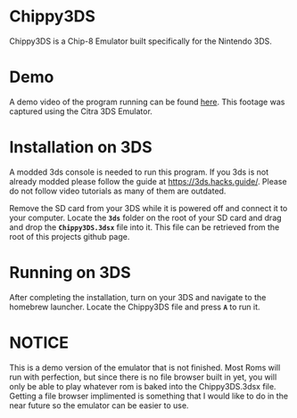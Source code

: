 # Chippy3DS
Chippy3DS is a Chip-8 Emulator built specifically for the Nintendo 3DS.

# Demo
A demo video of the program running can be found [here]([https://youtu.be/QIWP4U0M3ZQ](https://youtu.be/d48lGP5Azew)). This footage was captured using the Citra 3DS Emulator.

Installation on 3DS
===================
A modded 3ds console is needed to run this program. If you 3ds is not already modded please follow the guide at https://3ds.hacks.guide/. Please do not follow video tutorials as many of them are outdated.

Remove the SD card from your 3DS while it is powered off and connect it to your computer. Locate the __`3ds`__ folder on the root of your SD card and drag and drop the __`Chippy3DS.3dsx`__ file into it. This file can be retrieved from the root of this projects github page.

Running on 3DS
===============
After completing the installation, turn on your 3DS and navigate to the homebrew launcher. Locate the Chippy3DS file and press __`A`__ to run it.

NOTICE
======
This is a demo version of the emulator that is not finished. Most Roms will run with perfection, but since there is no file browser built in yet, you will only be able to play whatever rom is baked into the Chippy3DS.3dsx file. Getting a file browser implimented is something that I would like to do in the near future so the emulator can be easier to use.

